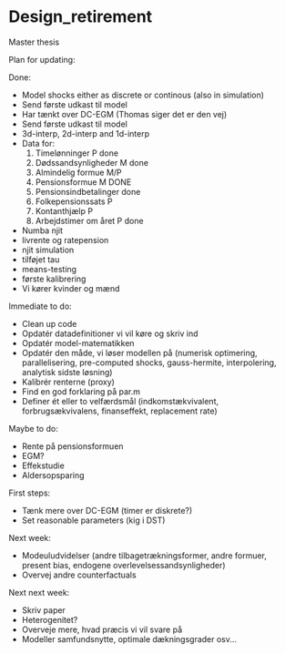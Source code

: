 # Design_retirement

Master thesis

Plan for updating:

Done:

- Model shocks either as discrete or continous (also in simulation)
- Send første udkast til model
- Har tænkt over DC-EGM (Thomas siger det er den vej)
- Send første udkast til model
- 3d-interp, 2d-interp and 1d-interp
- Data for:
  1. Timelønninger P done
  2. Dødssandsynligheder M done
  3. Almindelig formue M/P
  4. Pensionsformue M DONE
  5. Pensionsindbetalinger done
  6. Folkepensionssats P
  7. Kontanthjælp P
  8. Arbejdstimer om året P done
- Numba njit
- livrente og ratepension
- njit simulation
- tilføjet tau
- means-testing
- første kalibrering
- Vi kører kvinder og mænd

Immediate to do:
- Clean up code
- Opdatér datadefinitioner vi vil køre og skriv ind
- Opdatér model-matematikken
- Opdatér den måde, vi løser modellen på (numerisk optimering, parallelisering, pre-computed shocks, gauss-hermite, interpolering, analytisk sidste løsning)
- Kalibrér renterne (proxy)
- Find en god forklaring på par.m
- Definer ét eller to velfærdsmål (indkomstækvivalent, forbrugsækvivalens, finanseffekt, replacement rate)


Maybe to do:
- Rente på pensionsformuen
- EGM?
- Effekstudie
- Aldersopsparing






First steps:

- Tænk mere over DC-EGM (timer er diskrete?)
- Set reasonable parameters (kig i DST)

Next week:

- Modeuludvidelser (andre tilbagetrækningsformer, andre formuer, present bias, endogene overlevelsessandsynligheder)
- Overvej andre counterfactuals

Next next week:

- Skriv paper
- Heterogenitet?
- Overveje mere, hvad præcis vi vil svare på
- Modeller samfundsnytte, optimale dækningsgrader osv...
